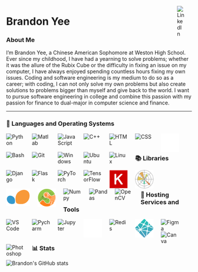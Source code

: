 [<img align="right" alt="LinkedIn" width="20px" style="padding-right:20px;" src="https://devicon-website.vercel.app/api/linkedin/original.svg" />](https://www.linkedin.com/in/brandon-yee-0b335a284/)

# Brandon Yee


### About Me

I’m Brandon Yee, a Chinese American Sophomore at Weston High School. Ever since my childhood, I have had a yearning to solve problems; whether it was the allure of the Rubix Cube or the difficulty in fixing an issue on my computer, I have always enjoyed spending countless hours fixing my own issues. Coding and software engineering is my medium to do so as a career; with coding, I can not only solve my own problems but also create solutions to problems bigger than myself and give back to the world. I want to pursue software engineering in college and combine this passion with my passion for finance to dual-major in computer science and finance.

---
### 🧰 Languages and Operating Systems

<img align="left" alt="Python" width="50px" style="padding-right:20px;" src="https://cdn.jsdelivr.net/gh/devicons/devicon/icons/python/python-plain.svg" />
<img align="left" alt="Matlab" width="50px" style="padding-right:20px;" src="https://devicon-website.vercel.app/api/matlab/original.svg" />
<img align="left" alt="JavaScript" width="50px" style="padding-right:20px;" src="https://cdn.jsdelivr.net/gh/devicons/devicon/icons/javascript/javascript-plain.svg" />
<img align="left" alt="C++" width="50px" style="padding-right:20px;" src="https://devicon-website.vercel.app/api/cplusplus/original.svg" />
<img align="left" alt="HTML" width="50px" style="padding-right:20px;" src="https://cdn.jsdelivr.net/gh/devicons/devicon/icons/html5/html5-plain.svg" />
<img align="left" alt="CSS" width="50px" style="padding-right:20px;" src="https://cdn.jsdelivr.net/gh/devicons/devicon/icons/css3/css3-plain.svg" />
<img align="left" alt="Markdown" width="50px" style="padding-right:20px;" src="Resources/icons8-markdown-50.png" />
<img align="left" alt="Bash" width="50px" style="padding-right:20px;" src="https://cdn.jsdelivr.net/gh/devicons/devicon/icons/bash/bash-original.svg" />
<img align="left" alt="Git" width="50px" style="padding-right:20px;" src="https://cdn.jsdelivr.net/gh/devicons/devicon/icons/git/git-original.svg" />
<img align="left" alt="Windows" width="50px" style="padding-right:20px;" src="https://devicon-website.vercel.app/api/windows8/original.svg" />
<img align="left" alt="Ubuntu" width="50px" style="padding-right:20px;" src="https://devicon-website.vercel.app/api/ubuntu/plain.svg" />
<img align="left" alt="Linux" width="50px" style="padding-right:20px;" src="https://cdn.jsdelivr.net/gh/devicons/devicon/icons/linux/linux-original.svg" />
</br>

#

### 📚 Libraries 
<img align="left" alt="Django" width="50px" style="padding-right:20px;" src="https://devicon-website.vercel.app/api/django/plain.svg" />
<img align="left" alt="Flask" width="50px" style="padding-right:20px;" src="https://devicon-website.vercel.app/api/flask/original.svg" />
<img align="left" alt="PyTorch" width="50px" style="padding-right:20px;" src="https://devicon-website.vercel.app/api/pytorch/original.svg" />
<img align="left" alt="TensorFlow" width="50px" style="padding-right:20px;" src="https://devicon-website.vercel.app/api/tensorflow/original.svg" />
<img align="left" alt="Keras" width="50px" style="padding-right:20px;" src="Resources/images (2).png" />
<img align="left" alt="Matplotlib" width="50px" style="padding-right:20px;" src="Resources/1200px-Matplotlib_icon.svg.png" />
<img align="left" alt="Scikit-Learn" width="65px" style="padding-right:20px;" src="Resources/6509efddfa9968dfc2e4a59c_scikit-learn-logo-notext-1.png" />
<img align="left" alt="Scikit-Image" width="50px" style="padding-right:20px;" src="Resources/logo (1).png" />
<img align="left" alt="Numpy" width="50px" style="padding-right:20px;" src="https://devicon-website.vercel.app/api/numpy/original.svg" />
<img align="left" alt="Pandas" width="50px" style="padding-right:20px;" src="Resources/favicon_white.ico" />
<img align="left" alt="OpenCV" width="50px" style="padding-right:20px;" src="https://devicon-website.vercel.app/api/opencv/original.svg" />
</br>

#

### 🔧 Hosting Services and Tools
<img align="left" alt="VS Code" width="50px" style="padding-right:20px;" src="https://devicon-website.vercel.app/api/vscode/original.svg" />
<img align="left" alt="Pycharm" width="50px" style="padding-right:20px;" src="https://devicon-website.vercel.app/api/pycharm/original.svg" />
<img align="left" alt="Jupyter" width="50px" style="padding-right:20px;" src="https://devicon-website.vercel.app/api/jupyter/original.svg" />
<img align="left" alt="GitHub" width="50px" style="padding-right:20px;" src="Resources/icons8-github-64.png" />
<img align="left" alt="Redis" width="50px" style="padding-right:20px;" src="https://devicon-website.vercel.app/api/redis/original.svg" />
<img align="left" alt="Netlify" width="50px" style="padding-right:20px;" src="Resources/netlify-icon-511x512-idkvcd89.png" />
<img align="left" alt="Figma" width="50px" style="padding-right:20px;" src="https://devicon-website.vercel.app/api/figma/original.svg" />
<img align="left" alt="Canva" width="50px" style="padding-right:20px;" src="https://devicon-website.vercel.app/api/canva/original.svg" />
<img align="left" alt="Photoshop" width="50px" style="padding-right:20px;" src="https://devicon-website.vercel.app/api/photoshop/plain.svg" />
<br />

#

### 📊 Stats

![Brandon's GitHub stats](https://github-readme-stats.vercel.app/api?username=brandonyee-cs&show_icons=true&theme=gruvbox)
